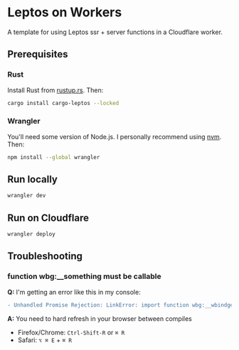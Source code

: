 # Leptos on Workers

A template for using Leptos ssr + server functions in a Cloudflare worker.

## Prerequisites

### Rust

Install Rust from [rustup.rs](https://rustup.rs). Then:

```bash
cargo install cargo-leptos --locked
```

### Wrangler

You'll need some version of Node.js. I personally recommend using [nvm](https://github.com/nvm-sh/nvm). Then:

```bash
npm install --global wrangler
```

## Run locally

```bash
wrangler dev
```

## Run on Cloudflare

```bash
wrangler deploy
```

## Troubleshooting

### function wbg:__something must be callable

**Q:** I'm getting an error like this in my console:

```diff
- Unhandled Promise Rejection: LinkError: import function wbg:__wbindgen_closure_wrapper268 must be callable
```

**A:** You need to hard refresh in your browser between compiles

- Firefox/Chrome: `Ctrl-Shift-R` or `⌘ R`
- Safari: `⌥ ⌘ E` + `⌘ R`

